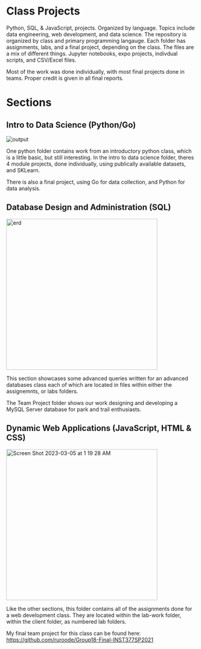 # Class Projects
Python, SQL, & JavaScript, projects. Organized by language. Topics include data engineering, web development, and data science. 
The repository is organized by class and primary programming langauge. Each folder has assignments, labs, and a final project, depending on the class.
The files are a mix of different things. Jupyter notebooks, expo projects, indivdual scripts, and CSV/Excel files.

Most of the work was done individually, with most final projects done in teams. Proper credit is given in all final reports.

# Sections

## Intro to Data Science (Python/Go)

![output](https://user-images.githubusercontent.com/58960615/222945376-b259ebc6-4850-4016-88c9-ac070f8992b4.png)

One python folder contains work from an introductory python class, which is a little basic, but still interesting.
In the intro to data science folder, theres 4 module projects, done individually, using publically available datasets, and SKLearn.

There is also a final project, using Go for data collection, and Python for data analysis.






## Database Design and Administration (SQL)


<img width="400" alt="erd" src="https://user-images.githubusercontent.com/58960615/222944887-dde7940e-d03d-4df9-8a0f-823b0a8c80aa.png">



This section showcases some advanced queries written for an advanced databases class
each of which are located in files within either the assignemnts, or labs folders.

The Team Project folder shows our work designing and developing a MySQL Server database for park and trail enthusiasts.



## Dynamic Web Applications (JavaScript, HTML & CSS)


<img width="400" alt="Screen Shot 2023-03-05 at 1 19 28 AM" src="https://user-images.githubusercontent.com/58960615/222945029-d6a3bb9c-ddd3-4f0f-8aea-e70cabaa1c33.png">



Like the other sections, this folder contains all of the assignments done for a web development class. 
They are located within the lab-work folder, within the client folder, as numbered lab folders.

My final team project for this class can be found here:
https://github.com/ruroode/Group18-Final-INST377SP2021



